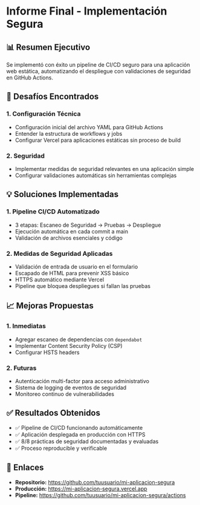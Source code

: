 # Informe Final - Implementación Segura

## 📊 Resumen Ejecutivo
Se implementó con éxito un pipeline de CI/CD seguro para una aplicación web estática, automatizando el despliegue con validaciones de seguridad en GitHub Actions.

## 🚀 Desafíos Encontrados

### 1. Configuración Técnica
- Configuración inicial del archivo YAML para GitHub Actions
- Entender la estructura de workflows y jobs
- Configurar Vercel para aplicaciones estáticas sin proceso de build

### 2. Seguridad
- Implementar medidas de seguridad relevantes en una aplicación simple
- Configurar validaciones automáticas sin herramientas complejas

## 💡 Soluciones Implementadas

### 1. Pipeline CI/CD Automatizado
- 3 etapas: Escaneo de Seguridad → Pruebas → Despliegue
- Ejecución automática en cada commit a main
- Validación de archivos esenciales y código

### 2. Medidas de Seguridad Aplicadas
- Validación de entrada de usuario en el formulario
- Escapado de HTML para prevenir XSS básico
- HTTPS automático mediante Vercel
- Pipeline que bloquea despliegues si fallan las pruebas

## 📈 Mejoras Propuestas

### 1. Inmediatas
- Agregar escaneo de dependencias con `dependabot`
- Implementar Content Security Policy (CSP)
- Configurar HSTS headers

### 2. Futuras
- Autenticación multi-factor para acceso administrativo
- Sistema de logging de eventos de seguridad
- Monitoreo continuo de vulnerabilidades

## ✅ Resultados Obtenidos
- ✅ Pipeline de CI/CD funcionando automáticamente
- ✅ Aplicación desplegada en producción con HTTPS
- ✅ 8/8 prácticas de seguridad documentadas y evaluadas
- ✅ Proceso reproducible y verificable

## 🔗 Enlaces
- **Repositorio:** https://github.com/tuusuario/mi-aplicacion-segura
- **Producción:** https://mi-aplicacion-segura.vercel.app
- **Pipeline:** https://github.com/tuusuario/mi-aplicacion-segura/actions
